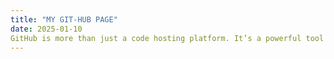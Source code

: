 ```yaml
---
title: "MY GIT-HUB PAGE"
date: 2025-01-10
GitHub is more than just a code hosting platform. It’s a powerful tool to streamline development and collaboration.
---
```

